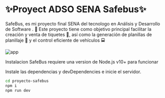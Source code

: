 # ✨Proyect ADSO SENA Safebus✨
SafeBus, es mi proyecto final SENA del tecnologo en Análisis y Desarrollo de Software . 🚀 Este proyecto tiene como objetivo principal facilitar la creación y venta de tiquetes 🎫, así como la generación de planillas de planillaje 📝 y el control eficiente de vehículos 🚍


![app](https://github.com/mzrtcode/proyecto-safebus/assets/71569136/c70fbe96-b049-4ad1-b4b2-c633912a0c67)


Instalacion
SafeBus requiere una version de Node.js v10+ para funcionar

Instale las dependencias y devDependencies e inicie el servidor.

```sh
cd proyecto-safebus
npm i
npm run dev
```
